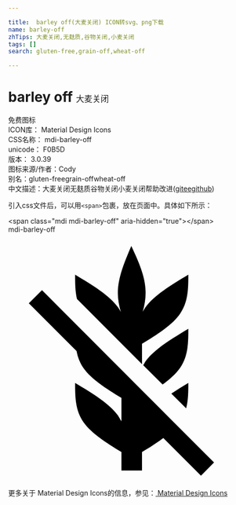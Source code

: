 ```yaml
---

title:  barley off(大麦关闭) ICON转svg、png下载
name: barley-off
zhTips: 大麦关闭,无麸质,谷物关闭,小麦关闭
tags: []
search: gluten-free,grain-off,wheat-off

---
```


# barley off  <small style="font-size: 60%;font-weight: 100">大麦关闭</small>


<div class="detail-page">
<p>
<span><span class="badge-success badge">免费图标</span> </span>
<br/>
<span>
ICON库：
<span class="badge-secondary badge">Material Design Icons</span> 
</span>
<br/>
<span>
CSS名称：
<span class="badge-secondary badge">mdi-barley-off</span> 
</span>
<br/>
<span>
unicode：
<span class="badge-secondary badge">F0B5D</span> 
<copy-btn content='F0B5D' btn-title=""></copy-btn>
<copy-btn :content='String.fromCodePoint(parseInt("F0B5D", 16))' btn-title="复制U"></copy-btn>
</span>
<br/>
<span>
版本：
<span class="badge-secondary badge">3.0.39</span> 
</span>
<br/>
<span>图标来源/作者：<span class="badge-light badge">Cody</span></span> 
<br/>
<span>别名：<span class="badge-light badge">gluten-free</span><span class="badge-light badge">grain-off</span><span class="badge-light badge">wheat-off</span></span><br/><span class="zh-detail">中文描述：<span class="badge-primary badge">大麦关闭</span><span class="badge-primary badge">无麸质</span><span class="badge-primary badge">谷物关闭</span><span class="badge-primary badge">小麦关闭</span><span class="help-link"><span>帮助改进</span>(<a href="https://gitee.com/liuwave/icon-helper/edit/master/json/material/barley-off.json" target="_blank" rel="noopener noreferrer">gitee</a><a href="https://github.com/liuwave/icon-helper/edit/master/json/material/barley-off.json" target="_blank" rel="noopener noreferrer">github</a></span>)</span><br/>
</p>
</div>
<div class="alert alert-dark">
  <i class="mdi mdi-barley-off mdi-48px"></i>
  <i class="mdi mdi-barley-off mdi-36px"></i>
  <i class="mdi mdi-barley-off mdi-24px"></i>
  <i class="mdi mdi-barley-off mdi-18px"></i>
</div>
<div>
  <p>引入css文件后，可以用<code>&lt;span&gt;</code>包裹，放在页面中。具体如下所示：    
  </p>
  <div class="alert alert-primary" style="font-size: 14px">
    &lt;span class="mdi mdi-barley-off" aria-hidden="true"&gt;&lt;/span&gt;
    <copy-btn content='<span class="mdi mdi-barley-off" aria-hidden="true"></span>'></copy-btn>
  </div>
  <div class="alert alert-secondary">
    <i class="mdi mdi-barley-off"
    style="font-size: 24px"
    aria-hidden="true"></i> mdi-barley-off
    <copy-btn content="mdi-barley-off" btn-title="复制图标名称"></copy-btn>
  </div>
</div>
<div id="svg" class="svg-wrap">
<svg xmlns="http://www.w3.org/2000/svg" viewBox="0 0 24 24"><path d="M11.96,1.21C11.3,2.76 10.64,4.31 10.65,5.82C10.66,6.42 10.77,7 10.94,7.62C10.86,7.46 10.77,7.31 10.67,7.17C9.83,6 8.17,5 6.5,4C6.5,4.8 6.5,5.59 6.68,6.36L13,12.68V10.7C14.5,9.8 15.92,8.88 16.67,7.83C17.5,6.67 17.5,5.33 17.5,4C15.83,5 14.17,6 13.33,7.17C13.23,7.31 13.15,7.45 13.07,7.59C13.25,6.96 13.36,6.32 13.35,5.69C13.34,4.18 12.65,2.69 11.96,1.21M3.28,5.5L2,6.77L6.64,11.41C6.75,12 6.95,12.55 7.33,13.08C8.08,14.13 9.5,15.05 11,15.95V18.23L10.67,17.67C9.83,16.5 8.17,15.5 6.5,14.5C6.5,15.83 6.5,17.17 7.33,18.33C8.08,19.38 9.5,20.3 11,21.2V23H13V21.2C13.74,20.76 14.45,20.31 15.07,19.84L18.73,23.5L20,22.22C14,16.23 9.1,11.32 3.28,5.5M17.5,9.25C15.83,10.25 14.17,11.25 13.33,12.42L13.12,12.79L15,14.66C15.67,14.16 16.27,13.64 16.67,13.08C17.5,11.92 17.5,10.58 17.5,9.25M17.5,14.5C16.93,14.84 16.38,15.18 15.85,15.53L17.29,16.97C17.5,16.17 17.5,15.33 17.5,14.5Z" /></svg>
</div>
<detail full-name='mdi-barley-off'></detail>
    
<div><p>更多关于 Material Design Icons的信息，参见：<a target="_blank" href="https://iconhelper.cn/material.html"> Material Design Icons</a>
</p></div>
